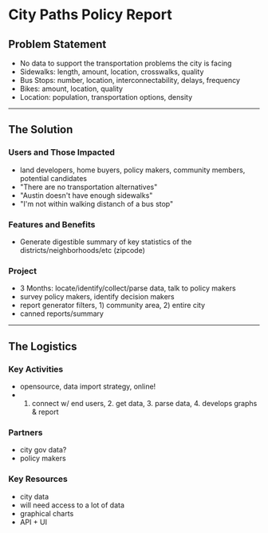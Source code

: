 # City Paths Policy Report

## Problem Statement
- No data to support the transportation problems the city is facing
- Sidewalks: length, amount, location, crosswalks, quality
- Bus Stops: number, location, interconnectability, delays, frequency
- Bikes: amount, location, quality
- Location: population, transportation options, density

---

## The Solution

### Users and Those Impacted
- land developers, home buyers, policy makers, community members, potential candidates
- "There are no transportation alternatives"
- "Austin doesn't have enough sidewalks"
- "I'm not within walking distanch of a bus stop"

### Features and Benefits
- Generate digestible summary of key statistics of the districts/neighborhoods/etc (zipcode)

### Project
- 3 Months: locate/identify/collect/parse data, talk to policy makers
- survey policy makers, identify decision makers
- report generator filters, 1) community area, 2) entire city
- canned reports/summary 

---

## The Logistics

### Key Activities
- opensource, data import strategy, online!
- 1. connect w/ end users, 2. get data, 3. parse data, 4. develops graphs & report

### Partners
- city gov data?
- policy makers

### Key Resources
- city data
- will need access to a lot of data
- graphical charts
- API + UI

